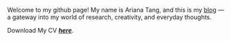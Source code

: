 Welcome to my github page! My name is Ariana Tang, and this is my [blog](https://aritang.github.io/) — a gateway into my world of research, creativity, and everyday thoughts.

Download My CV [***here***](/files/ariana_tang_cv.pdf).
